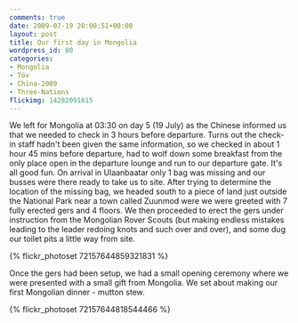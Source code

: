 ```yaml
---
comments: true
date: 2009-07-19 20:00:51+00:00
layout: post
title: Our first day in Mongolia
wordpress_id: 80
categories:
- Mongolia
- Töv
- China-2009
- Three-Nations
flickimg: 14282091615
---
```


We left for Mongolia at 03:30 on day 5 (19 July) as the Chinese informed us that we needed to check in
3 hours before departure. Turns out the check-in staff hadn't been given the same information, so we
checked in about 1 hour 45 mins before departure, had to wolf down some breakfast from the only place
open in the departure lounge and run to our departure gate. It's all good fun. On arrival in Ulaanbaatar
only 1 bag was missing and our busses were there ready to take us to site. After trying to determine the
location of the missing bag, we headed south to a piece of land just outside the National Park near a
town called Zuunmod were we were greeted with 7 fully erected gers and 4 floors. We then proceeded to
erect the gers under instruction from the Mongolian Rover Scouts (but making endless mistakes leading
to the leader redoing knots and such over and over), and some dug our toilet pits a little way from
site.

{% flickr_photoset 72157644859321831 %}

Once the gers had been setup, we had a small opening ceremony where we were presented with a small gift
from Mongolia. We set about making our first Mongolian dinner - mutton stew.

{% flickr_photoset 72157644818544466 %}